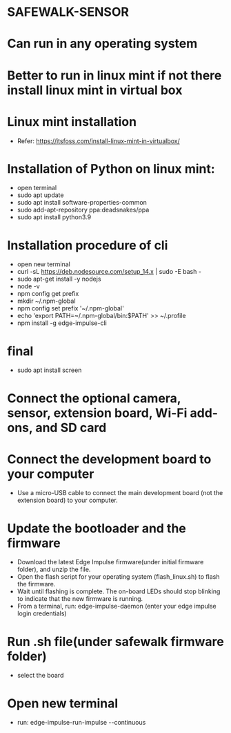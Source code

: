 # SAFEWALK-SENSOR

# Can run in any operating system 
# Better to run in linux mint if not there install linux mint in virtual box

# Linux mint installation 
* Refer: https://itsfoss.com/install-linux-mint-in-virtualbox/

# Installation of Python on linux mint:
* open terminal
* sudo apt update
* sudo apt install software-properties-common
* sudo add-apt-repository ppa:deadsnakes/ppa
* sudo apt install python3.9

# Installation procedure of cli
* open new terminal
* curl -sL https://deb.nodesource.com/setup_14.x | sudo -E bash -
* sudo apt-get install -y nodejs
* node -v
* npm config get prefix
* mkdir ~/.npm-global
* npm config set prefix '~/.npm-global'
* echo 'export PATH=~/.npm-global/bin:$PATH' >> ~/.profile
* npm install -g edge-impulse-cli

# final 
* sudo apt install screen

# Connect the optional camera, sensor, extension board, Wi-Fi add-ons, and SD card

# Connect the development board to your computer
* Use a micro-USB cable to connect the main development board (not the extension board) to your computer.

# Update the bootloader and the firmware
* Download the latest Edge Impulse firmware(under initial firmware folder), and unzip the file.
* Open the flash script for your operating system (flash_linux.sh) to flash the firmware.
* Wait until flashing is complete. The on-board LEDs should stop blinking to indicate that the new firmware is running.
* From a terminal, run: edge-impulse-daemon (enter your edge impulse login credentials)

# Run .sh file(under safewalk firmware folder)
* select the board

# Open new terminal
* run: edge-impulse-run-impulse --continuous
